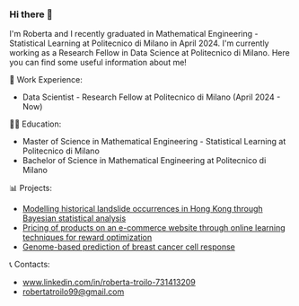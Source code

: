 ### Hi there 👋

I'm Roberta and I recently graduated in Mathematical Engineering - Statistical Learning at Politecnico di Milano in April 2024. I'm currently working as a Research Fellow in Data Science at Politecnico di Milano. Here you can find some useful information about me!

💼 Work Experience:
- Data Scientist - Research Fellow at Politecnico di Milano (April 2024 - Now)

👩‍🎓 Education:
- Master of Science in Mathematical Engineering - Statistical Learning at Politecnico di Milano
- Bachelor of Science in Mathematical Engineering at Politecnico di Milano

📊 Projects:
- [Modelling historical landslide occurrences in Hong Kong through Bayesian statistical analysis](https://github.com/robertatroilo/BS_project)
- [Pricing of products on an e-commerce website through online learning techniques for reward optimization](https://github.com/aygalic/OLA_Project)
- [Genome-based prediction of breast cancer cell response](https://github.com/aygalic/AS_Project_2022/tree/main)

📞 Contacts:
- www.linkedin.com/in/roberta-troilo-731413209
- robertatroilo99@gmail.com

 <!--- add stuff about me, what i like ecc... --->
